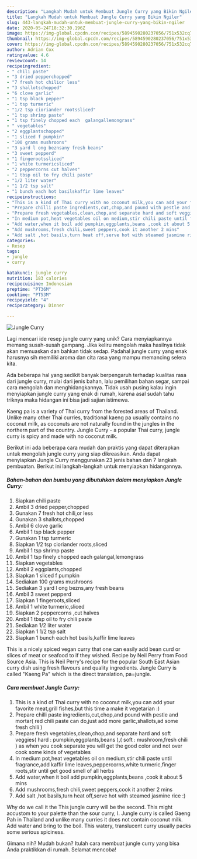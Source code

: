 ```yaml
---
description: "Langkah Mudah untuk Membuat Jungle Curry yang Bikin Ngiler"
title: "Langkah Mudah untuk Membuat Jungle Curry yang Bikin Ngiler"
slug: 443-langkah-mudah-untuk-membuat-jungle-curry-yang-bikin-ngiler
date: 2020-05-24T18:32:30.196Z
image: https://img-global.cpcdn.com/recipes/5894590280237056/751x532cq70/jungle-curry-recipe-main-photo.jpg
thumbnail: https://img-global.cpcdn.com/recipes/5894590280237056/751x532cq70/jungle-curry-recipe-main-photo.jpg
cover: https://img-global.cpcdn.com/recipes/5894590280237056/751x532cq70/jungle-curry-recipe-main-photo.jpg
author: Adrian Cox
ratingvalue: 4.6
reviewcount: 14
recipeingredient:
- " chili paste"
- "3 dried pepperchopped"
- "7 fresh hot chilior less"
- "3 shallotschopped"
- "6 clove garlic"
- "1 tsp black pepper"
- "1 tsp turmeric"
- "1/2 tsp cioriander rootssliced"
- "1 tsp shrimp paste"
- "1 tsp finely chopped each  galangallemongrass"
- " vegetables"
- "2 eggplantschopped"
- "1 sliced f pumpkin"
- "100 grams mushroons"
- "3 yard l ong beznsany fresh beans"
- "3 sweet pepperd"
- "1 fingerootssliced"
- "1 white turmericsliced"
- "2 peppercorns cut halves"
- "1 tbsp oil to fry chili paste"
- "1/2 liter water"
- "1 1/2 tsp salt"
- "1 bunch each hot basilskaffir lime leaves"
recipeinstructions:
- "This is a kind of Thai curry with no coconut milk,you can add your favorite meat,grill fishes,but this time a make it vegetarian :)"
- "Prepare chilli paste ingredients,cut,chop,and pound with pestle and mortar( red chili paste can do,just add more garlic,shallots,ad some fresh chili )"
- "Prepare fresh vegetables,clean,chop,and separate hard and soft veggies( hard : pumpkin,eggplants,beans ),( soft : mushroom,fresh chili ) as when you cook separate you will get the good color and not over cook some kinds of vegetables"
- "In medium pot,heat vegetables oil on medium,stir chili paste until fragrance,add kaffir lime leaves,peppercorns,white turmeric,finger roots,stir until get good smell of all herbs"
- "Add water,when it boil add pumpkin,eggplants,beans ,cook it about 5 mins"
- "Add mushrooms,fresh chili,sweet peppers,cook it another 2 mins"
- "Add salt ,hot basils,turn heat off,serve hot with steamed jasmine rice :)"
categories:
- Resep
tags:
- jungle
- curry

katakunci: jungle curry 
nutrition: 183 calories
recipecuisine: Indonesian
preptime: "PT36M"
cooktime: "PT53M"
recipeyield: "4"
recipecategory: Dinner

---
```



![Jungle Curry](https://img-global.cpcdn.com/recipes/5894590280237056/751x532cq70/jungle-curry-recipe-main-photo.jpg)

Lagi mencari ide resep jungle curry yang unik? Cara menyiapkannya memang susah-susah gampang. Jika keliru mengolah maka hasilnya tidak akan memuaskan dan bahkan tidak sedap. Padahal jungle curry yang enak harusnya sih memiliki aroma dan cita rasa yang mampu memancing selera kita.

Ada beberapa hal yang sedikit banyak berpengaruh terhadap kualitas rasa dari jungle curry, mulai dari jenis bahan, lalu pemilihan bahan segar, sampai cara mengolah dan menghidangkannya. Tidak usah pusing kalau ingin menyiapkan jungle curry yang enak di rumah, karena asal sudah tahu triknya maka hidangan ini bisa jadi sajian istimewa.

Kaeng pa is a variety of Thai curry from the forested areas of Thailand. Unlike many other Thai curries, traditional kaeng pa usually contains no coconut milk, as coconuts are not naturally found in the jungles in the northern part of the country. Jungle Curry - a popular Thai curry, jungle curry is spicy and made with no coconut milk.


Berikut ini ada beberapa cara mudah dan praktis yang dapat diterapkan untuk mengolah jungle curry yang siap dikreasikan. Anda dapat menyiapkan Jungle Curry menggunakan 23 jenis bahan dan 7 langkah pembuatan. Berikut ini langkah-langkah untuk menyiapkan hidangannya.

<!--inarticleads1-->

##### Bahan-bahan dan bumbu yang dibutuhkan dalam menyiapkan Jungle Curry:

1. Siapkan  chili paste
1. Ambil 3 dried pepper,chopped
1. Gunakan 7 fresh hot chili,or less
1. Gunakan 3 shallots,chopped
1. Ambil 6 clove garlic
1. Ambil 1 tsp black pepper
1. Gunakan 1 tsp turmeric
1. Siapkan 1/2 tsp cioriander roots,sliced
1. Ambil 1 tsp shrimp paste
1. Ambil 1 tsp finely chopped each  galangal,lemongrass
1. Siapkan  vegetables
1. Ambil 2 eggplants,chopped
1. Siapkan 1 sliced f pumpkin
1. Sediakan 100 grams mushroons
1. Sediakan 3 yard l ong bezns,any fresh beans
1. Ambil 3 sweet pepperd
1. Siapkan 1 fingeroots,sliced
1. Ambil 1 white turmeric,sliced
1. Siapkan 2 peppercorns ,cut halves
1. Ambil 1 tbsp oil to fry chili paste
1. Sediakan 1/2 liter water
1. Siapkan 1 1/2 tsp salt
1. Siapkan 1 bunch each hot basils,kaffir lime leaves


This is a nicely spiced vegan curry that one can easily add bean curd or slices of meat or seafood to if they wished. Recipe by Neil Perry from Food Source Asia. This is Neil Perry&#39;s recipe for the popular South East Asian curry dish using fresh flavours and quality ingredients. Jungle Curry is called &#34;Kaeng Pa&#34; which is the direct translation, pa=jungle. 

<!--inarticleads2-->

##### Cara membuat Jungle Curry:

1. This is a kind of Thai curry with no coconut milk,you can add your favorite meat,grill fishes,but this time a make it vegetarian :)
1. Prepare chilli paste ingredients,cut,chop,and pound with pestle and mortar( red chili paste can do,just add more garlic,shallots,ad some fresh chili )
1. Prepare fresh vegetables,clean,chop,and separate hard and soft veggies( hard : pumpkin,eggplants,beans ),( soft : mushroom,fresh chili ) as when you cook separate you will get the good color and not over cook some kinds of vegetables
1. In medium pot,heat vegetables oil on medium,stir chili paste until fragrance,add kaffir lime leaves,peppercorns,white turmeric,finger roots,stir until get good smell of all herbs
1. Add water,when it boil add pumpkin,eggplants,beans ,cook it about 5 mins
1. Add mushrooms,fresh chili,sweet peppers,cook it another 2 mins
1. Add salt ,hot basils,turn heat off,serve hot with steamed jasmine rice :)


Why do we call it the This jungle curry will be the second. This might accustom to your palette than the sour curry, I. Jungle curry is called Gaeng Pah in Thailand and unlike many curries it does not contain coconut milk. Add water and bring to the boil. This watery, translucent curry usually packs some serious spiciness. 

Gimana nih? Mudah bukan? Itulah cara membuat jungle curry yang bisa Anda praktikkan di rumah. Selamat mencoba!
